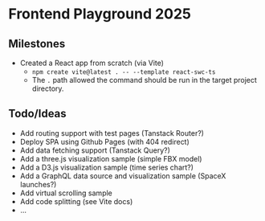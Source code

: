 # Frontend Playground 2025

## Milestones
* Created a React app from scratch (via Vite)
  * `npm create vite@latest . -- --template react-swc-ts`
  * The `.` path allowed the command should be run in the target project directory.

## Todo/Ideas
* Add routing support with test pages (Tanstack Router?)
* Deploy SPA using Github Pages (with 404 redirect)
* Add data fetching support (Tanstack Query?)
* Add a three.js visualization sample (simple FBX model)
* Add a D3.js visualization sample (time series chart?)
* Add a GraphQL data source and visualization sample (SpaceX launches?)
* Add virtual scrolling sample
* Add code splitting (see Vite docs)
* ...